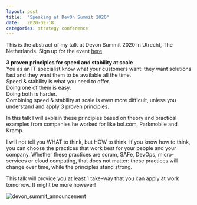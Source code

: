 ```yaml
---
layout: post
title:  "Speaking at DevOn Summit 2020"
date:   2020-02-18
categories: strategy conference
---
```


This is the abstract of my talk at Devon Summit 2020 in Utrecht, The Netherlands. 
Sign up for the event [here](https://www.devonsummit.com/)

**3 proven principles for speed and stability at scale**</br>
You as an IT specialist know what your customers want: they want solutions fast and they want them to be available all the time.<br>
Speed & stability is what you need to offer. <br>
Doing one of them is easy. <br>
Doing both is harder. <br>
Combining speed & stability at scale is even more difficult, unless you understand and apply 3 proven principles.<br>

In this talk I will explain these principles based on theory and practical examples from companies he worked for like bol.com, Parkmobile and Kramp.

I will not tell you WHAT to think, but HOW to think. If you know how to think, you can choose the practices that work best for your people and your company. Whether these practices are scrum, SAFe, DevOps, micro-services or cloud computing, that does not matter: these practices will change over time, while the principles stand strong. 

This talk will provide you at least 1 take-way that you can apply at work tomorrow. It might be more however! 

![devon_summit_announcement](https://user-images.githubusercontent.com/5676977/134810692-046fbad9-19a5-42aa-9c75-2604c127fda6.jpeg)

